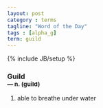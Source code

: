 ```yaml
---
layout: post
category : terms
tagline: "Word of the Day"
tags : [alpha_g]
term: guild
---
```

{% include JB/setup %}

### Guild<br/> <small>&mdash; n. (guild)</small>

1. able to breathe under water
